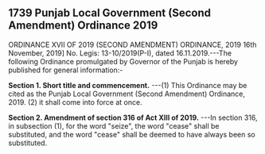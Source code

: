 ## 1739 Punjab Local Government (Second Amendment) Ordinance 2019
 
ORDINANCE XVII OF 2019
(SECOND AMENDMENT) ORDINANCE, 2019
16th November, 2019]
No. Legis: 13-10/2019(P-I), dated 16.11.2019.---The following Ordinance promulgated by Governor of the Punjab is hereby published for general information:-

**Section 1. Short title and commencement.**
---(1) This Ordinance may be cited as the Punjab Local Government (Second Amendment) Ordinance, 2019.
   (2) it shall come into force at once.

 

**Section 2. Amendment of section 316 of Act XIII of 2019.**
---In section 316, in subsection (1), for the word "seize", the word "cease" shall be substituted, and the word "cease" shall be deemed to have always been so substituted.

